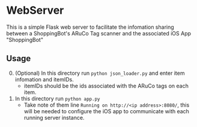 # WebServer

This is a simple Flask web server to facilitate the infomation sharing between a ShoppingBot's ARuCo Tag scanner and the associated iOS App "ShoppingBot"

## Usage
0. (Optional) In this directory run `python json_loader.py` and enter item infomation and itemIDs.
    * itemIDs should be the ids associated with the ARuCo tags on each item.
1. In this directory run `python app.py`
    * Take note of them line `Running on http://<ip address>:8080/`, this will be needed to configure the iOS app to communicate with each running server instance.

